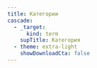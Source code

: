 ```yaml
---
title: Категории
cascade:
  - _target:
      kind: term
    supTitle: Категория
  - theme: extra-light
    showDownloadCta: false
---
```


